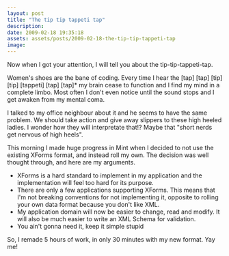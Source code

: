 ```yaml
---
layout: post
title: "The tip tip tappeti tap"
description:
date: 2009-02-18 19:35:18
assets: assets/posts/2009-02-18-the-tip-tip-tappeti-tap
image: 
---
```


Now when I got your attention, I will tell you about the tip-tip-tappeti-tap.

Women's shoes are the bane of coding. Every time I hear the [tap] [tap] [tip] [tip] [tappeti] [tap] [tap]* my brain cease to function and I find my mind in a complete limbo. Most often I don't even notice until the sound stops and I get awaken from my mental coma.

I talked to my office neighbour about it and he seems to have the same problem. We should take action and give away slippers to these high heeled ladies. I wonder how they will interpretate that!? Maybe that "short nerds get nervous of high heels".

This morning I made huge progress in Mint when I decided to not use the existing XForms format, and instead roll my own. The decision was well thought through, and here are my arguments.
<ul>
 <li>XForms is a hard standard to implement in my application and the implementation will feel too hard for its purpose.</li>
 <li>There are only a few applications supporting XForms. This means that I'm not breaking conventions for not implementing it, opposite to rolling your own data format because you don't like XML.</li>
 <li>My application domain will now be easier to change, read and modify. It will also be much easier to write an XML Schema for validation.</li>
 <li>You ain't gonna need it, keep it simple stupid</li>
</ul>
So, I remade 5 hours of work, in only 30 minutes with my new format. Yay me!
